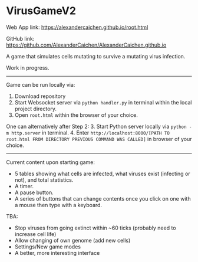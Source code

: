 # VirusGameV2

Web App link: https://alexandercaichen.github.io/root.html

GitHub link: https://github.com/AlexanderCaichen/AlexanderCaichen.github.io

A game that simulates cells mutating to survive a mutating virus infection.

Work in progress.

---

Game can be run locally via:
1. Download repository
2. Start Websocket server via `python handler.py` in terminal within the local project directory.
3. Open `root.html` within the browser of your choice.

One can alternatively after Step 2:
3. Start Python server locally via `python -m http.server` in terminal.
4. Enter `http://localhost:8000/[PATH TO root.html FROM DIRECTORY PREVIOUS COMMAND WAS CALLED]` in browser of your choice.

---

Current content upon starting game:
- 5 tables showing what cells are infected, what viruses exist (infecting or not), and total statistics.
- A timer.
- A pause button.
- A series of buttons that can change contents once you click on one with a mouse then type with a keyboard.

TBA:
- Stop viruses from going extinct within ~60 ticks (probably need to increase cell life)
- Allow changing of own genome (add new cells)
- Settings/New game modes
- A better, more interesting interface
